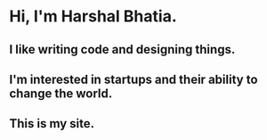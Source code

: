 # Hi, I'm Harshal Bhatia.
## I like writing code and designing things.
## I'm interested in startups and their ability to change the world.

## This is my site.
